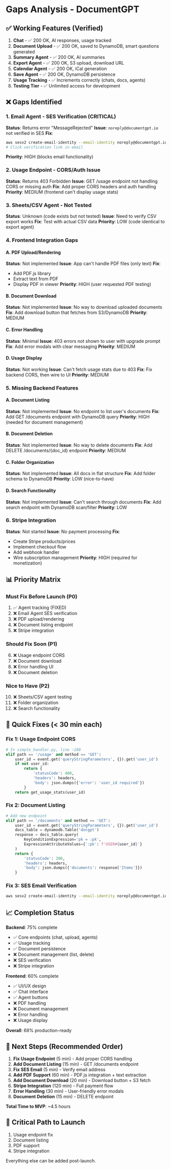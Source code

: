# Gaps Analysis - DocumentGPT

## ✅ Working Features (Verified)

1. **Chat** - ✅ 200 OK, AI responses, usage tracked
2. **Document Upload** - ✅ 200 OK, saved to DynamoDB, smart questions generated
3. **Summary Agent** - ✅ 200 OK, AI summaries
4. **Export Agent** - ✅ 200 OK, S3 upload, download URL
5. **Calendar Agent** - ✅ 200 OK, iCal generation
6. **Save Agent** - ✅ 200 OK, DynamoDB persistence
7. **Usage Tracking** - ✅ Increments correctly (chats, docs, agents)
8. **Testing Tier** - ✅ Unlimited access for development

## ❌ Gaps Identified

### 1. Email Agent - SES Verification (CRITICAL)
**Status**: Returns error "MessageRejected"
**Issue**: `noreply@documentgpt.io` not verified in SES
**Fix**: 
```bash
aws sesv2 create-email-identity --email-identity noreply@documentgpt.io --region us-east-1
# Click verification link in email
```
**Priority**: HIGH (blocks email functionality)

### 2. Usage Endpoint - CORS/Auth Issue
**Status**: Returns 403 Forbidden
**Issue**: GET /usage endpoint not handling CORS or missing auth
**Fix**: Add proper CORS headers and auth handling
**Priority**: MEDIUM (frontend can't display usage stats)

### 3. Sheets/CSV Agent - Not Tested
**Status**: Unknown (code exists but not tested)
**Issue**: Need to verify CSV export works
**Fix**: Test with actual CSV data
**Priority**: LOW (code identical to export agent)

### 4. Frontend Integration Gaps

#### A. PDF Upload/Rendering
**Status**: Not implemented
**Issue**: App can't handle PDF files (only text)
**Fix**: 
- Add PDF.js library
- Extract text from PDF
- Display PDF in viewer
**Priority**: HIGH (user requested PDF testing)

#### B. Document Download
**Status**: Not implemented
**Issue**: No way to download uploaded documents
**Fix**: Add download button that fetches from S3/DynamoDB
**Priority**: MEDIUM

#### C. Error Handling
**Status**: Minimal
**Issue**: 403 errors not shown to user with upgrade prompt
**Fix**: Add error modals with clear messaging
**Priority**: MEDIUM

#### D. Usage Display
**Status**: Not working
**Issue**: Can't fetch usage stats due to 403
**Fix**: Fix backend CORS, then wire to UI
**Priority**: MEDIUM

### 5. Missing Backend Features

#### A. Document Listing
**Status**: Not implemented
**Issue**: No endpoint to list user's documents
**Fix**: Add GET /documents endpoint with DynamoDB query
**Priority**: HIGH (needed for document management)

#### B. Document Deletion
**Status**: Not implemented
**Issue**: No way to delete documents
**Fix**: Add DELETE /documents/{doc_id} endpoint
**Priority**: MEDIUM

#### C. Folder Organization
**Status**: Not implemented
**Issue**: All docs in flat structure
**Fix**: Add folder schema to DynamoDB
**Priority**: LOW (nice-to-have)

#### D. Search Functionality
**Status**: Not implemented
**Issue**: Can't search through documents
**Fix**: Add search endpoint with DynamoDB scan/filter
**Priority**: LOW

### 6. Stripe Integration
**Status**: Not started
**Issue**: No payment processing
**Fix**: 
- Create Stripe products/prices
- Implement checkout flow
- Add webhook handler
- Wire subscription management
**Priority**: HIGH (required for monetization)

## 📊 Priority Matrix

### Must Fix Before Launch (P0)
1. ✅ Agent tracking (FIXED)
2. ❌ Email Agent SES verification
3. ❌ PDF upload/rendering
4. ❌ Document listing endpoint
5. ❌ Stripe integration

### Should Fix Soon (P1)
6. ❌ Usage endpoint CORS
7. ❌ Document download
8. ❌ Error handling UI
9. ❌ Document deletion

### Nice to Have (P2)
10. ❌ Sheets/CSV agent testing
11. ❌ Folder organization
12. ❌ Search functionality

## 🔧 Quick Fixes (< 30 min each)

### Fix 1: Usage Endpoint CORS
```python
# In simple_handler.py, line ~180
elif path == '/usage' and method == 'GET':
    user_id = event.get('queryStringParameters', {}).get('user_id')
    if not user_id:
        return {
            'statusCode': 400,
            'headers': headers,
            'body': json.dumps({'error': 'user_id required'})
        }
    return get_usage_stats(user_id)
```

### Fix 2: Document Listing
```python
# Add new endpoint
elif path == '/documents' and method == 'GET':
    user_id = event.get('queryStringParameters', {}).get('user_id')
    docs_table = dynamodb.Table('docgpt')
    response = docs_table.query(
        KeyConditionExpression='pk = :pk',
        ExpressionAttributeValues={':pk': f'USER#{user_id}'}
    )
    return {
        'statusCode': 200,
        'headers': headers,
        'body': json.dumps({'documents': response['Items']})
    }
```

### Fix 3: SES Email Verification
```bash
aws sesv2 create-email-identity --email-identity noreply@documentgpt.io --region us-east-1
```

## 📈 Completion Status

**Backend**: 75% complete
- ✅ Core endpoints (chat, upload, agents)
- ✅ Usage tracking
- ✅ Document persistence
- ❌ Document management (list, delete)
- ❌ SES verification
- ❌ Stripe integration

**Frontend**: 60% complete
- ✅ UI/UX design
- ✅ Chat interface
- ✅ Agent buttons
- ❌ PDF handling
- ❌ Document management
- ❌ Error handling
- ❌ Usage display

**Overall**: 68% production-ready

## 🎯 Next Steps (Recommended Order)

1. **Fix Usage Endpoint** (5 min) - Add proper CORS handling
2. **Add Document Listing** (15 min) - GET /documents endpoint
3. **Fix SES Email** (5 min) - Verify email address
4. **Add PDF Support** (60 min) - PDF.js integration + text extraction
5. **Add Document Download** (20 min) - Download button + S3 fetch
6. **Stripe Integration** (120 min) - Full payment flow
7. **Error Handling** (30 min) - User-friendly error modals
8. **Document Deletion** (15 min) - DELETE endpoint

**Total Time to MVP**: ~4.5 hours

## 🚨 Critical Path to Launch

1. Usage endpoint fix
2. Document listing
3. PDF support
4. Stripe integration

Everything else can be added post-launch.
